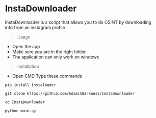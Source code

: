 # InstaDownloader
InstaDownloader is a script that allows you to do OSINT by downloading info from an instagram profile
> Usage
 - Open the app
 - Make sure you are in the right folder
 - The application can only work on windows
> Installation
 - Open CMD
 Type these commands
 ```
 pip install instaloader
 
 git clone https://github.com/AdamchDarkness/InstaDownloader
 
 cd InstaDownloader
 
 python main.py
 
 ```
